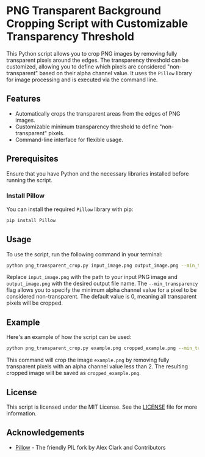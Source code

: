 # PNG Transparent Background Cropping Script with Customizable Transparency Threshold

This Python script allows you to crop PNG images by removing fully transparent pixels around the edges. The transparency threshold can be customized, allowing you to define which pixels are considered "non-transparent" based on their alpha channel value. It uses the `Pillow` library for image processing and is executed via the command line.

## Features

- Automatically crops the transparent areas from the edges of PNG images.
- Customizable minimum transparency threshold to define "non-transparent" pixels.
- Command-line interface for flexible usage.

## Prerequisites

Ensure that you have Python and the necessary libraries installed before running the script.

### Install Pillow

You can install the required `Pillow` library with pip:

```bash
pip install Pillow
```

## Usage

To use the script, run the following command in your terminal:

```bash
python png_transparent_crop.py input_image.png output_image.png --min_transparency 128
```

Replace `input_image.png` with the path to your input PNG image and `output_image.png` with the desired output file name. The `--min_transparency` flag allows you to specify the minimum alpha channel value for a pixel to be considered non-transparent. The default value is 0, meaning all transparent pixels will be cropped.

## Example

Here's an example of how the script can be used:

```bash
python png_transparent_crop.py example.png cropped_example.png --min_transparency 2
```

This command will crop the image `example.png` by removing fully transparent pixels with an alpha channel value less than 2. The resulting cropped image will be saved as `cropped_example.png`.

## License

This script is licensed under the MIT License. See the [LICENSE](LICENSE) file for more information.

## Acknowledgements

- [Pillow](https://python-pillow.org/) - The friendly PIL fork by Alex Clark and Contributors
